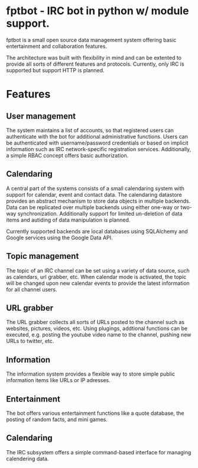 # fptbot - IRC bot in python w/ module support.

fptbot is a small open source data management system offering basic
entertainment and collaboration features.

The architecture was built with flexibility in mind and can be extented to
provide all sorts of different features and protocols. Currently, only IRC is
supported but support HTTP is planned.

# Features

## User management

The system maintains a list of accounts, so that registered users can
authenticate with the bot for additional administrative functions. Users can be
authenticated with username/password credentials or based on implicit
information such as IRC network-specific registration services. Additionally, a
simple RBAC concept offers basic authorization.

## Calendaring

A central part of the systems consists of a small calendaring system with
support for calendar, event and contact data. The calendaring datastore provides
an abstract mechanism to store data objects in multiple backends. Data can be
replicated over multiple backends using either one-way or two-way
synchronization. Additionally support for limited un-deletion of data items and
autiding of data manipulation is planned.

Currently supported backends are local databases using SQLAlchemy and Google
services using the Google Data API.

## Topic management

The topic of an IRC channel can be set using a variety of data source, such as
calendars, url grabber, etc. When calendar mode is activated, the topic will be
changed upon new calendar events to provide the latest information for all
channel users.

## URL grabber

The URL grabber collects all sorts of URLs posted to the channel such as
websites, pictures, videos, etc. Using plugings, addtional functions can be
executed, e.g. posting the youtube video name to the channel, pushing new URLs
to twitter, etc.

## Information

The information system provides a flexible way to store simple public
information items like URLs or IP adresses.

## Entertainment

The bot offers various entertainment functions like a quote database, the
posting of random facts, and mini games.

## Calendaring

The IRC subsystem offers a simple command-based interface for managing
calendering data.
